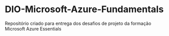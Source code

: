 # DIO-Microsoft-Azure-Fundamentals
Repositório criado para entrega dos desafios de projeto da formação Microsoft Azure Essentials
